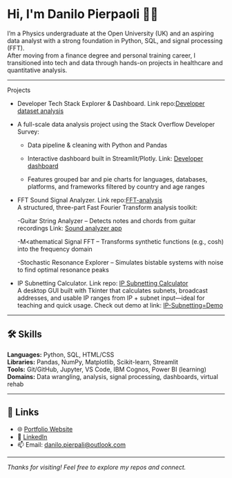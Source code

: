 # Hi, I'm Danilo Pierpaoli 🤌🏻

I’m a Physics undergraduate at the Open University (UK) and an aspiring data analyst with a strong foundation in Python, SQL, and signal processing (FFT).  
After moving from a finance degree and personal training career, I transitioned into tech and data through hands-on projects in healthcare and quantitative analysis.

-----------------------------------------------------------
Projects
- Developer Tech Stack Explorer & Dashboard. Link repo:[Developer dataset analysis](https://github.com/DaniloPierpaoli/Developer-job-market-analysis)
- 
  A full-scale data analysis project using the Stack Overflow Developer Survey:
  
  - Data pipeline & cleaning with Python and Pandas

  - Interactive dashboard built in Streamlit/Plotly. Link: [Developer dashboard](https://developer-job-market-analysis-gsobxkwepp7dsfdus2dznn.streamlit.app/)

  - Features grouped bar and pie charts for languages, databases, platforms, and frameworks filtered by country and age ranges


- FFT Sound Signal Analyzer.  Link repo:[FFT-analysis](https://github.com/DaniloPierpaoli/FFT-Signal-Analysis)  
  A structured, three-part Fast Fourier Transform analysis toolkit:

  -Guitar String Analyzer – Detects notes and chords from guitar recordings Link: [Sound analyzer app](https://fft-analyzer-app-gqnbgv3c5dns4qswe8phvc.streamlit.app/)

  -M<athematical Signal FFT – Transforms synthetic functions (e.g., cosh) into the frequency domain

  -Stochastic Resonance Explorer – Simulates bistable systems with noise to find optimal resonance peaks

- IP Subnetting Calculator.  Link repo: [IP Subnetting Calculator](https://github.com/DaniloPierpaoli/IP-subnetting-calculator-APP)  
  A desktop GUI built with Tkinter that calculates subnets, broadcast addresses, and usable IP ranges from IP + subnet input—ideal for teaching and quick usage.
  Check out demo at link: [IP-Subnetting=Demo](https://www.linkedin.com/posts/danilo-pierpaoli_pythonprogramming-python-developer-activity-7093614365836238848-ZMFu?utm_source=share&utm_medium=member_desktop&rcm=ACoAAB-tp_cB1LdZq7bCYNAWiskqbLF9nWVt37k)
 




-----------------------------------------------------------

## 🛠️ Skills

**Languages:** Python, SQL, HTML/CSS  
**Libraries:** Pandas, NumPy, Matplotlib, Scikit-learn, Streamlit  
**Tools:** Git/GitHub, Jupyter, VS Code, IBM Cognos, Power BI (learning)  
**Domains:** Data wrangling, analysis, signal processing, dashboards, virtual rehab

-----------------------------------------------------------

## 🔗 Links

- 🌐 [Portfolio Website](https://danilopierpaoli.github.io/danilo-pierpaoli.github.io)
- 💼 [LinkedIn](https://www.linkedin.com/in/danilo-pierpaoli)
- 📫 Email: [danilo.pierpali@outlook.com](mailto:danilo.pierpali@outlook.com)

---

_Thanks for visiting! Feel free to explore my repos and connect._

